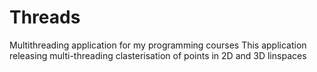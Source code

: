 # Threads
Multithreading application for my programming courses
This application releasing multi-threading clasterisation of points in 2D and 3D linspaces
